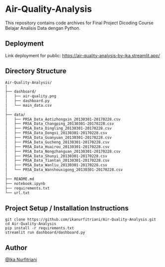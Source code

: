 # Air-Quality-Analysis
This repository contains code archives for Final Project Dicoding Course Belajar Analisis Data dengan Python.

## Deployment
Link deployment for public:
https://air-quality-analysis-by-ika.streamlit.app/

## Directory Structure
```bash
Air-Quality-Analysis/
│
├── dashboard/                 
│   ├── air-quality.png
│   ├── dashboard.py
│   └── main_data.csv
│
├── data/
│   ├── PRSA_Data_Aotizhongxin_20130301-20170228.csv
│   ├── PRSA_Data_Changping_20130301-20170228.csv
│   ├── PRSA_Data_Dingling_20130301-20170228.csv
│   ├── PRSA_Data_Dongsi_20130301-20170228.csv
│   ├── PRSA_Data_Guanyuan_20130301-20170228.csv
│   ├── PRSA_Data_Gucheng_20130301-20170228.csv
│   ├── PRSA_Data_Huairou_20130301-20170228.csv
│   ├── PRSA_Data_Nongzhanguan_20130301-20170228.csv
│   ├── PRSA_Data_Shunyi_20130301-20170228.csv
│   ├── PRSA_Data_Tiantan_20130301-20170228.csv
│   ├── PRSA_Data_Wanliu_20130301-20170228.csv
│   └── PRSA_Data_Wanshouxigong_20130301-20170228.csv
│
├── README.md
├── notebook.ipynb
├── requirements.txt
└── url.txt
```

## Project Setup / Installation Instructions
 ```
git clone https://github.com/ikanurfitriani/Air-Quality-Analysis.git
cd Air-Quality-Analysis
pip install -r requirements.txt
streamlit run dashboard/dashboard.py
```

## Author
[@Ika Nurfitriani](https://github.com/ikanurfitriani)

